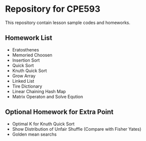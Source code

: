 # Repository for CPE593
This repository contain lesson sample codes and homeworks.

## Homework List
* Eratosthenes
* Memoried Choosen
* Insertion Sort
* Quick Sort
* Knuth Quick Sort
* Grow Array
* Linked List
* Tire Dictionary
* Linear Chaining Hash Map
* Matrix Operaton and Solve Eqution

## Optional Homework for Extra Point
* Optimal K for Knuth Quick Sort
* Show Distribution of Unfair Shuffle (Compare with Fisher Yates)
* Golden mean searchs